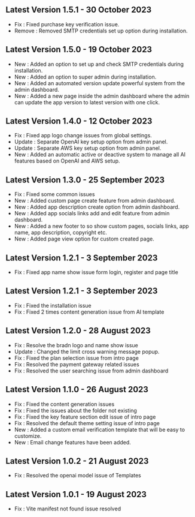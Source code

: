 ## Latest Version 1.5.1 - 30 October 2023

-  Fix : Fixed purchase key verification issue.
-  Remove : Removed SMTP credentials set up option during installation.

## Latest Version 1.5.0 - 19 October 2023

-  New : Added an option to set up and check SMTP credentials during installation.
-  New : Added an option to super admin during installation.
-  New : Added an automated version update powerful system from the admin dashboard.
-  New : Added a new page inside the admin dashboard where the admin can update the app version to latest version with one click.

## Latest Version 1.4.0 - 12 October 2023

-  Fix : Fixed app logo change issues from global settings.
-  Update : Separate OpenAI key setup option from admin panel.
-  Update : Separate AWS key setup option from admin panel.
-  New : Added an automatic active or deactive system to manage all AI features based on OpenAI and AWS setup.

## Latest Version 1.3.0 - 25 September 2023

-  Fix : Fixed some common issues
-  New : Added custom page create feature from admin dashboard.
-  New : Added app description create option from admin dashboard.
-  New : Added app socials links add and edit feature from admin dashboard.
-  New : Added a new footer to so show custom pages, socials links, app name, app description, copyright etc.
-  New : Added page view option for custom created page.

## Latest Version 1.2.1 - 3 September 2023

-  Fix : Fixed app name show issue form login, register and page title

## Latest Version 1.2.1 - 3 September 2023

-  Fix : Fixed the installation issue
-  Fix : Fixed 2 times content generation issue from AI template

## Latest Version 1.2.0 - 28 August 2023

-  Fix : Resolve the bradn logo and name show issue
-  Update : Changed the limit cross warning message popup.
-  Fix : Fixed the plan selection issue from intro page
-  Fix : Resolved the payment gateway related issues
-  Fix : Resolved the user searching issue from admin dashboard

## Latest Version 1.1.0 - 26 August 2023

-  Fix : Fixed the content generation issues
-  Fix : Fixed the issues about the folder not existing
-  Fix : Fixed the key feature section edit issue of intro page
-  Fix : Resolved the default theme setting issue of intro page
-  New : Added a custom email verification template that will be easy to customize.
-  New : Email change features have been added.

## Latest Version 1.0.2 - 21 August 2023

-  Fix : Resolved the openai model issue of Templates

## Latest Version 1.0.1 - 19 August 2023

-  Fix : Vite manifest not found issue resolved
